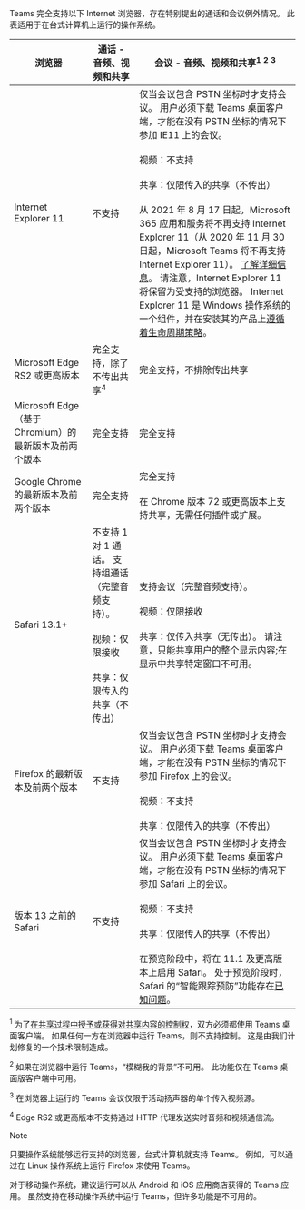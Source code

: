 Teams 完全支持以下 Internet 浏览器，存在特别提出的通话和会议例外情况。 此表适用于在台式计算机上运行的操作系统。 


|浏览器  |通话 - 音频、视频和共享  |会议 - 音频、视频和共享<sup>1</sup> <sup>2</sup> <sup>3</sup>  |
|---------|---------|---------|
|Internet Explorer 11     |不支持         |仅当会议包含 PSTN 坐标时才支持会议。 用户必须下载 Teams 桌面客户端，才能在没有 PSTN 坐标的情况下参加 IE11 上的会议。<br><br>视频：不支持<br><br>共享：仅限传入的共享（不传出）  <br><br> 从 2021 年 8 月 17 日起，Microsoft 365 应用和服务将不再支持 Internet Explorer 11（从 2020 年 11 月 30 日起，Microsoft Teams 将不再支持 Internet Explorer 11）。 [了解详细信息](https://www.microsoft.com/edge/business)。 请注意，Internet Explorer 11 将保留为受支持的浏览器。 Internet Explorer 11 是 Windows 操作系统的一个组件，并在安装其的产品上[遵循着生命周期策略](/lifecycle/faq/internet-explorer-microsoft-edge)。    |
|Microsoft Edge RS2 或更高版本     |完全支持，除了不传出共享<sup>4</sup>         |完全支持，不排除传出共享         |
|Microsoft Edge（基于 Chromium）的最新版本及前两个版本     | 完全支持    |完全支持         |
|Google Chrome 的最新版本及前两个版本       |完全支持 |完全支持 <br> <br>在 Chrome 版本 72 或更高版本上支持共享，无需任何插件或扩展。       |
|Safari 13.1+     |不支持 1 对 1 通话。 支持组通话（完整音频支持）。<br><br>视频：仅限接收<br><br>共享：仅限传入的共享（不传出）         |支持会议（完整音频支持）。<br><br>视频：仅限接收<br><br>共享：仅传入共享（无传出）。 请注意，只能共享用户的整个显示内容;在显示中共享特定窗口不可用。     |
|Firefox 的最新版本及前两个版本     |不支持         |仅当会议包含 PSTN 坐标时才支持会议。 用户必须下载 Teams 桌面客户端，才能在没有 PSTN 坐标的情况下参加 Firefox 上的会议。<br><br>视频：不支持<br><br>共享：仅限传入的共享（不传出）     |
|版本 13 之前的 Safari     | 不支持        |仅当会议包含 PSTN 坐标时才支持会议。 用户必须下载 Teams 桌面客户端，才能在没有 PSTN 坐标的情况下参加 Safari 上的会议。<br><br>视频：不支持<br><br>共享：仅限传入的共享（不传出）<br><br>在预览阶段中，将在 11.1 及更高版本上启用 Safari。 处于预览阶段时，Safari 的“智能跟踪预防”功能存在[已知问题](https://support.office.com/article/safari-browser-support-1aac0a7c-35a8-42c1-a7df-f674afe234df)。      |

<sup>1</sup> 为了[在共享过程中授予或获得对共享内容的控制权](../meeting-policies-in-teams.md#allow-a-participant-to-give-or-request-control)，双方必须都使用 Teams 桌面客户端。 如果任何一方在浏览器中运行 Teams，则不支持控制。 这是由我们计划修复的一个技术限制造成。

<sup>2</sup> 如果在浏览器中运行 Teams，“模糊我的背景”不可用。 此功能仅在 Teams 桌面版客户端中可用。

<sup>3</sup> 在浏览器上运行的 Teams 会议仅限于活动扬声器的单个传入视频源。

<sup>4</sup> Edge RS2 或更高版本不支持通过 HTTP 代理发送实时音频和视频通信流。

> [!NOTE]
> 只要操作系统能够运行支持的浏览器，台式计算机就支持 Teams。 例如，可以通过在 Linux 操作系统上运行 Firefox 来使用 Teams。
>
> 对于移动操作系统，建议运行可以从 Android 和 iOS 应用商店获得的 Teams 应用。 虽然支持在移动操作系统中运行 Teams，但许多功能是不可用的。
